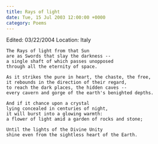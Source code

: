 ```yaml
---
title: Rays of light
date: Tue, 15 Jul 2003 12:00:00 +0000
category: Poems
---
```


Edited: 03/22/2004
Location: Italy

    The Rays of light from that Sun  
    are as Swords that slay the darkness --  
    a single shaft of which passes unopposed  
    through all the eternity of space.

    As it strikes the pure in heart, the chaste, the free,  
    it rebounds in the direction of their regard,  
    to reach the dark places, the hidden caves --  
    every cavern and gorge of the earth's benighted depths.

    And if it chance upon a crystal  
    lying concealed in centuries of night,  
    it will burst into a glowing warmth:  
    a flower of light amid a garden of rocks and stone;

    Until the lights of the Divine Unity  
    shine even from the sightless heart of the Earth.


